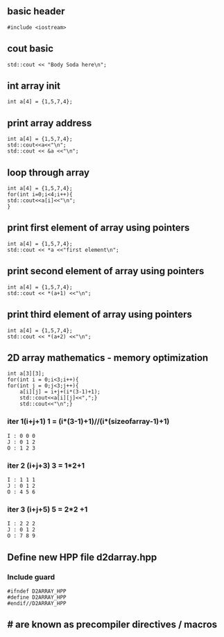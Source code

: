 ## basic header
```
#include <iostream>
```


## cout basic
```
std::cout << "Body Soda here\n";
```



## int array init
```
int a[4] = {1,5,7,4};
```

## print array address
```
int a[4] = {1,5,7,4};
std::cout<<a<<"\n";
std::cout << &a <<"\n";
```


## loop through array
```
int a[4] = {1,5,7,4};
for(int i=0;i<4;i++){
std::cout<<a[i]<<"\n";
}
```

## print first element of array using pointers
```
int a[4] = {1,5,7,4};
std::cout << *a <<"first element\n";
```


## print second element of array using pointers
```
int a[4] = {1,5,7,4};
std::cout << *(a+1) <<"\n";
```


## print third element of array using pointers
```
int a[4] = {1,5,7,4};
std::cout << *(a+2) <<"\n";
```




## 2D array mathematics - memory optimization
```
int a[3][3];
for(int i = 0;i<3;i++){
for(int j = 0;j<3;j++){
    a[i][j] = i+j+(i*(3-1)+1);
    std::cout<<a[i][j]<<",";}
    std::cout<<"\n";}
```

### iter 1(i+j+1) 1 = (i*(3-1)+1)//(i*(sizeofarray-1)+1)
```
I : 0 0 0
J : 0 1 2 
O : 1 2 3
```

### iter 2 (i+j+3) 3 = 1*2+1
```
I : 1 1 1
J : 0 1 2 
O : 4 5 6
```

### iter 3 (i+j+5) 5 = 2*2 +1
```
I : 2 2 2
J : 0 1 2 
O : 7 8 9
```


## Define new HPP file d2darray.hpp
### Include guard
```
#ifndef D2ARRAY_HPP
#define D2ARRAY_HPP
#endif//D2ARRAY_HPP 
```

## # are known as precompiler directives / macros






